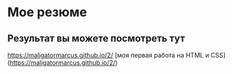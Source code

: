 # Мое резюме
## Результат вы можете посмотреть тут

https://maligatormarcus.github.io/2/
[моя первая работа на HTML и CSS]  (https://maligatormarcus.github.io/2/)
